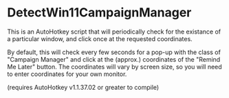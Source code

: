 # DetectWin11CampaignManager

This is an AutoHotkey script that will periodically check for the existance of a particular window, and click once at the requested coordinates.

By default, this will check every few seconds for a pop-up with the class of "Campaign Manager" and click at the (approx.) coordinates of the "Remind Me Later" button.
The coordinates will vary by screen size, so you will need to enter coordinates for your own monitor.

(requires AutoHotkey v1.1.37.02 or greater to compile)
